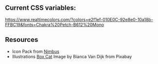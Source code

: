 ## Current CSS variables:

https://www.realtimecolors.com/?colors=e2f1ef-010E0C-92e8e0-10a18b-FFBC19&fonts=Chakra%20Petch-B612%20Mono

## Resources

-   Icon Pack from [Nimbus](https://icon-sets.iconify.design/nimbus/)
-   Illustrations [Box Cat](https://pixabay.com/illustrations/box-cat-pet-animal-black-cat-8702500/) Image by Bianca Van Dijk from Pixabay
